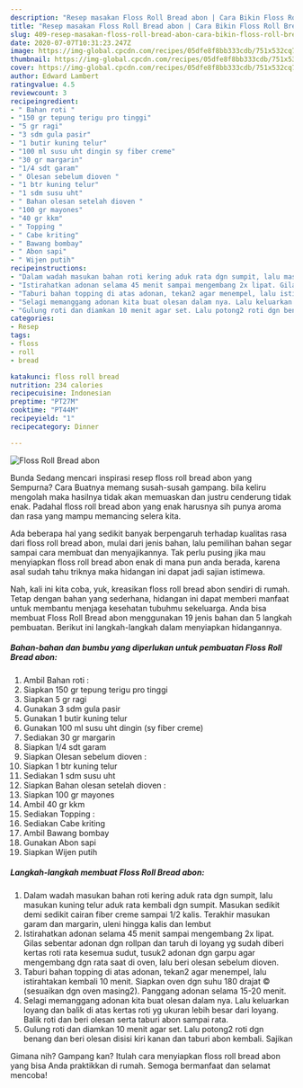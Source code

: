 ```yaml
---
description: "Resep masakan Floss Roll Bread abon | Cara Bikin Floss Roll Bread abon Yang Enak Dan Mudah"
title: "Resep masakan Floss Roll Bread abon | Cara Bikin Floss Roll Bread abon Yang Enak Dan Mudah"
slug: 409-resep-masakan-floss-roll-bread-abon-cara-bikin-floss-roll-bread-abon-yang-enak-dan-mudah
date: 2020-07-07T10:31:23.247Z
image: https://img-global.cpcdn.com/recipes/05dfe8f8bb333cdb/751x532cq70/floss-roll-bread-abon-foto-resep-utama.jpg
thumbnail: https://img-global.cpcdn.com/recipes/05dfe8f8bb333cdb/751x532cq70/floss-roll-bread-abon-foto-resep-utama.jpg
cover: https://img-global.cpcdn.com/recipes/05dfe8f8bb333cdb/751x532cq70/floss-roll-bread-abon-foto-resep-utama.jpg
author: Edward Lambert
ratingvalue: 4.5
reviewcount: 3
recipeingredient:
- " Bahan roti "
- "150 gr tepung terigu pro tinggi"
- "5 gr ragi"
- "3 sdm gula pasir"
- "1 butir kuning telur"
- "100 ml susu uht dingin sy fiber creme"
- "30 gr margarin"
- "1/4 sdt garam"
- " Olesan sebelum dioven "
- "1 btr kuning telur"
- "1 sdm susu uht"
- " Bahan olesan setelah dioven "
- "100 gr mayones"
- "40 gr kkm"
- " Topping "
- " Cabe kriting"
- " Bawang bombay"
- " Abon sapi"
- " Wijen putih"
recipeinstructions:
- "Dalam wadah masukan bahan roti kering aduk rata dgn sumpit, lalu masukan kuning telur aduk rata kembali dgn sumpit. Masukan sedikit demi sedikit cairan fiber creme sampai 1/2 kalis. Terakhir masukan garam dan margarin, uleni hingga kalis dan lembut"
- "Istirahatkan adonan selama 45 menit sampai mengembang 2x lipat. Gilas sebentar adonan dgn rollpan dan taruh di loyang yg sudah diberi kertas roti rata kesemua sudut, tusuk2 adonan dgn garpu agar mengembang dgn rata saat di oven, lalu beri olesan sebelum dioven."
- "Taburi bahan topping di atas adonan, tekan2 agar menempel, lalu istirahtakan kembali 10 menit. Siapkan oven dgn suhu 180 drajat © (sesuaikan dgn oven masing2). Panggang adonan selama 15-20 menit."
- "Selagi memanggang adonan kita buat olesan dalam nya. Lalu keluarkan loyang dan balik di atas kertas roti yg ukuran lebih besar dari loyang. Balik roti dan beri olesan serta taburi abon sampai rata."
- "Gulung roti dan diamkan 10 menit agar set. Lalu potong2 roti dgn benang dan beri olesan disisi kiri kanan dan taburi abon kembali. Sajikan"
categories:
- Resep
tags:
- floss
- roll
- bread

katakunci: floss roll bread 
nutrition: 234 calories
recipecuisine: Indonesian
preptime: "PT27M"
cooktime: "PT44M"
recipeyield: "1"
recipecategory: Dinner

---
```



![Floss Roll Bread abon](https://img-global.cpcdn.com/recipes/05dfe8f8bb333cdb/751x532cq70/floss-roll-bread-abon-foto-resep-utama.jpg)

Bunda Sedang mencari inspirasi resep floss roll bread abon yang Sempurna? Cara Buatnya memang susah-susah gampang. bila keliru mengolah maka hasilnya tidak akan memuaskan dan justru cenderung tidak enak. Padahal floss roll bread abon yang enak harusnya sih punya aroma dan rasa yang mampu memancing selera kita.



Ada beberapa hal yang sedikit banyak berpengaruh terhadap kualitas rasa dari floss roll bread abon, mulai dari jenis bahan, lalu pemilihan bahan segar sampai cara membuat dan menyajikannya. Tak perlu pusing jika mau menyiapkan floss roll bread abon enak di mana pun anda berada, karena asal sudah tahu triknya maka hidangan ini dapat jadi sajian istimewa.


Nah, kali ini kita coba, yuk, kreasikan floss roll bread abon sendiri di rumah. Tetap dengan bahan yang sederhana, hidangan ini dapat memberi manfaat untuk membantu menjaga kesehatan tubuhmu sekeluarga. Anda bisa membuat Floss Roll Bread abon menggunakan 19 jenis bahan dan 5 langkah pembuatan. Berikut ini langkah-langkah dalam menyiapkan hidangannya.

<!--inarticleads1-->

##### Bahan-bahan dan bumbu yang diperlukan untuk pembuatan Floss Roll Bread abon:

1. Ambil  Bahan roti :
1. Siapkan 150 gr tepung terigu pro tinggi
1. Siapkan 5 gr ragi
1. Gunakan 3 sdm gula pasir
1. Gunakan 1 butir kuning telur
1. Gunakan 100 ml susu uht dingin (sy fiber creme)
1. Sediakan 30 gr margarin
1. Siapkan 1/4 sdt garam
1. Siapkan  Olesan sebelum dioven :
1. Siapkan 1 btr kuning telur
1. Sediakan 1 sdm susu uht
1. Siapkan  Bahan olesan setelah dioven :
1. Siapkan 100 gr mayones
1. Ambil 40 gr kkm
1. Sediakan  Topping :
1. Sediakan  Cabe kriting
1. Ambil  Bawang bombay
1. Gunakan  Abon sapi
1. Siapkan  Wijen putih




<!--inarticleads2-->

##### Langkah-langkah membuat Floss Roll Bread abon:

1. Dalam wadah masukan bahan roti kering aduk rata dgn sumpit, lalu masukan kuning telur aduk rata kembali dgn sumpit. Masukan sedikit demi sedikit cairan fiber creme sampai 1/2 kalis. Terakhir masukan garam dan margarin, uleni hingga kalis dan lembut
1. Istirahatkan adonan selama 45 menit sampai mengembang 2x lipat. Gilas sebentar adonan dgn rollpan dan taruh di loyang yg sudah diberi kertas roti rata kesemua sudut, tusuk2 adonan dgn garpu agar mengembang dgn rata saat di oven, lalu beri olesan sebelum dioven.
1. Taburi bahan topping di atas adonan, tekan2 agar menempel, lalu istirahtakan kembali 10 menit. Siapkan oven dgn suhu 180 drajat © (sesuaikan dgn oven masing2). Panggang adonan selama 15-20 menit.
1. Selagi memanggang adonan kita buat olesan dalam nya. Lalu keluarkan loyang dan balik di atas kertas roti yg ukuran lebih besar dari loyang. Balik roti dan beri olesan serta taburi abon sampai rata.
1. Gulung roti dan diamkan 10 menit agar set. Lalu potong2 roti dgn benang dan beri olesan disisi kiri kanan dan taburi abon kembali. Sajikan




Gimana nih? Gampang kan? Itulah cara menyiapkan floss roll bread abon yang bisa Anda praktikkan di rumah. Semoga bermanfaat dan selamat mencoba!
